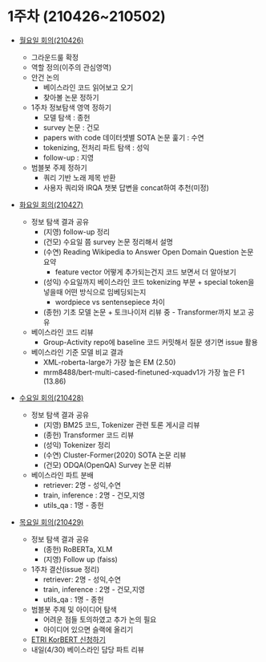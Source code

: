 # 1주차 (210426~210502)

* [월요일 회의(210426)](https://github.com/VumBleBot/Group-Activity/tree/main/peer-sessions/Week1/210426.md)
    * 그라운드룰 확정
    * 역할 정의(이주의 관심영역)
    * 안건 논의
        * 베이스라인 코드 읽어보고 오기
        * 찾아볼 논문 정하기
    * 1주차 정보탐색 영역 정하기
        - 모델 탐색 : 종헌
        - survey 논문 : 건모
        - papers with code 데이터셋별 SOTA 논문 훑기 : 수연
        - tokenizing, 전처리 파트 탐색 : 성익
        - follow-up : 지영
    * 범블봇 주제 정하기
        - 쿼리 기반 노래 제목 반환
        - 사용자 쿼리와 IRQA 챗봇 답변을 concat하여 추천(미정)
 
 * [화요일 회의(210427)](https://github.com/VumBleBot/Group-Activity/tree/main/peer-sessions/Week1/210427.md)
    * 정보 탐색 결과 공유
      - (지영) follow-up 정리
      - (건모) 수요일 쯤 survey 논문 정리해서 설명
      - (수연) Reading Wikipedia to Answer Open Domain Question 논문 요약
         - feature vector 어떻게 추가되는건지 코드 보면서 더 알아보기
      - (성익) 수요일까지 베이스라인 코드 tokenizing 부분 + special token을 넣을때 어떤 방식으로 임베딩되는지
         - wordpiece vs sentensepiece 차이
      - (종헌) 기초 모델 논문 + 토크나이저 리뷰 중 - Transformer까지 보고 공유
    * 베이스라인 코드 리뷰
      - Group-Activity repo에 baseline 코드 커밋해서 질문 생기면 issue 활용
    * 베이스라인 기준 모델 비교 결과
      - XML-roberta-large가 가장 높은 EM (2.50)
      - mrm8488/bert-multi-cased-finetuned-xquadv1가 가장 높은 F1 (13.86)

* [수요일 회의(210428)](https://github.com/VumBleBot/Group-Activity/tree/main/peer-sessions/Week1/210428.md)
    * 정보 탐색 결과 공유
        - (지영) BM25 코드, Tokenizer 관련 토론 게시글 리뷰
        - (종헌) Transformer 코드 리뷰
        - (성익) Tokenizer 정리
        - (수연) Cluster-Former(2020) SOTA 논문 리뷰
        - (건모) ODQA(OpenQA) Survey 논문 리뷰
    * 베이스라인 파트 분배
        - retriever: 2명 - 성익,수연
        - train, inference : 2명 - 건모,지영
        - utils_qa : 1명 - 종헌

* [목요일 회의(210429)](https://github.com/VumBleBot/Group-Activity/tree/main/peer-sessions/Week1/210429.md)
    * 정보 탐색 결과 공유
        - (종헌) RoBERTa, XLM
        - (지영) Follow up (faiss)
    * 1주차 결산(issue 정리)
        - retriever: 2명 - 성익,수연
        - train, inference : 2명 - 건모,지영
        - utils_qa : 1명 - 종헌
    * 범블봇 주제 및 아이디어 탐색
        - 어려운 점들 토의하였고 추가 논의 필요
        - 아이디어 있으면 슬랙에 올리기
    * [ETRI KorBERT 신청하기](https://aiopen.etri.re.kr/service_dataset.php)
    * 내일(4/30) 베이스라인 담당 파트 리뷰